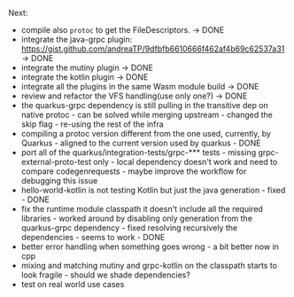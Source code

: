 Next:

- compile also `protoc` to get the FileDescriptors. -> DONE
- integrate the java-grpc plugin: https://gist.github.com/andreaTP/9dfbfb6610666f462af4b69c62537a31 -> DONE
- integrate the mutiny plugin -> DONE
- integrate the kotlin plugin -> DONE
- integrate all the plugins in the same Wasm module build -> DONE
- review and refactor the VFS handling(use only one?) -> DONE
- the quarkus-grpc dependency is still pulling in the transitive dep on native protoc - can be solved while merging upstream - changed the skip flag - re-using the rest of the infra
- compiling a protoc version different from the one used, currently, by Quarkus - aligned to the current version used by quarkus - DONE
- port all of the quarkus/integration-tests/grpc-*** tests - missing grpc-external-proto-test only - local dependency doesn't work and need to compare codegenrequests - maybe improve the workflow for debugging this issue
- hello-world-kotlin is not testing Kotlin but just the java generation - fixed - DONE
- fix the runtime module classpath it doesn't include all the required libraries - worked around by disabling only generation from the quarkus-grpc dependency - fixed resolving recursively the dependencies - seems to work - DONE
- better error handling when something goes wrong - a bit better now in cpp
- mixing and matching mutiny and grpc-kotlin on the classpath starts to look fragile - should we shade dependencies?
- test on real world use cases
